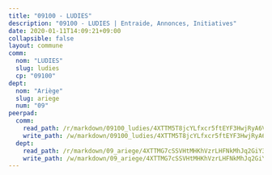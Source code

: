 ```yaml
---
title: "09100 - LUDIES"
description: "09100 - LUDIES | Entraide, Annonces, Initiatives"
date: 2020-01-11T14:09:21+09:00
collapsible: false
layout: commune
comm:
  nom: "LUDIES"
  slug: ludies
  cp: "09100"
dept:
  nom: "Ariège"
  slug: ariege
  num: "09"
peerpad:
  comm:
    read_path: /r/markdown/09100_ludies/4XTTM5T8jcYLfxcr5ftEYF3HwjRyA6VLFZmYkY99XEh5QSAhR
    write_path: /w/markdown/09100_ludies/4XTTM5T8jcYLfxcr5ftEYF3HwjRyA6VLFZmYkY99XEh5QSAhR-K3TgUA7GSLGFKKfWpLFHCdNqw8sG1tbT9itKanKK1CeUvAACCYmhmrTV9kbSMQNZ4aUiMATdVELexgGkKZ7D21B5xQFurjXLmjWod3oLtg1ekTotbRVJF4fXm9oFqfXGaVM78k6X
  dept:
    read_path: /r/markdown/09_ariege/4XTTMG7cSSVHtMHKhVzrLHFNkMhJq2GiY37tW1RLaySvmC5m7
    write_path: /w/markdown/09_ariege/4XTTMG7cSSVHtMHKhVzrLHFNkMhJq2GiY37tW1RLaySvmC5m7-K3TgTss1C8HjViVkpwivQX7MahnqC11ekSJQuYEnrMDTmDE1FfJsoB9BatqQw5xZL2YVE8soFWdt5YbjPCiw8Nef7nnDAgssxyMxh5u11RAcuqPo3TLSQutK9TFNiNP3xhEoTkkD
---
```


